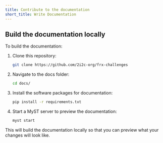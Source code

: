 ```yaml
---
title: Contribute to the documentation
short_title: Write Documentation
---
```


## Build the documentation locally

To build the documentation:

1. Clone this repository:

   ```bash
   git clone https://github.com/2i2c-org/frx-challenges
   ```

1. Navigate to the docs folder:

   ```bash
   cd docs/
   ```

1. Install the software packages for documentation:

   ```bash
   pip install -r requirements.txt
   ```

1. Start a MyST server to preview the documentation:

   ```bash
   myst start
   ```

This will build the documentation locally so that you can preview what your changes will look like.
